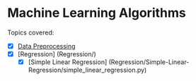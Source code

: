 # Machine Learning Algorithms

Topics covered:

- [x] [Data Preprocessing](Data-Preprocessing/data-preprocessing-template.py)
- [x] [Regression] (Regression/)
    - [x] [Simple Linear Regression] (Regression/Simple-Linear-Regression/simple_linear_regression.py)
